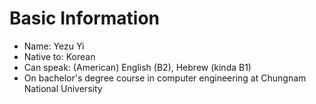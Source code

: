 # Basic Information
- Name\: Yezu Yi
- Native to\: Korean
- Can speak\: (American) English (B2), Hebrew (kinda B1)
- On bachelor's degree course in computer engineering at Chungnam National University